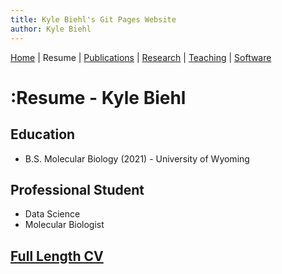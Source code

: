```yaml
---
title: Kyle Biehl's Git Pages Website
author: Kyle Biehl
---
```


[Home](https://kcbiehl.github.io/testweb) | Resume | [Publications](publications/pub.md) | [Research](research/rs.md) | [Teaching](teaching/teach.md) | [Software](sofware/tools.md)


# :Resume - Kyle Biehl

## Education

- B.S. Molecular Biology (2021) - University of Wyoming

## Professional Student

- Data Science
- Molecular Biologist

## [Full Length CV](cv.html)
